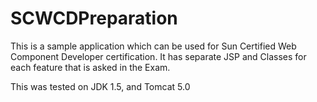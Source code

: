 # SCWCDPreparation

This is a sample application which can be used for Sun Certified Web Component Developer certification.
It has separate JSP and Classes for each feature that is asked in the Exam.

This was tested on JDK 1.5, and Tomcat 5.0